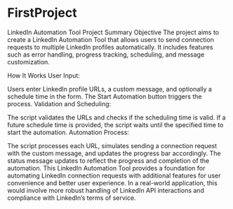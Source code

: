 # FirstProject 
LinkedIn Automation Tool Project Summary
Objective
The project aims to create a LinkedIn Automation Tool that allows users to send connection requests to multiple LinkedIn profiles automatically. It includes features such as error handling, progress tracking, scheduling, and message customization.

How It Works
User Input:

Users enter LinkedIn profile URLs, a custom message, and optionally a schedule time in the form.
The Start Automation button triggers the process.
Validation and Scheduling:

The script validates the URLs and checks if the scheduling time is valid.
If a future schedule time is provided, the script waits until the specified time to start the automation.
Automation Process:

The script processes each URL, simulates sending a connection request with the custom message, and updates the progress bar accordingly.
The status message updates to reflect the progress and completion of the automation.
This LinkedIn Automation Tool provides a foundation for automating LinkedIn connection requests with additional features for user convenience and better user experience. In a real-world application, this would involve more robust handling of LinkedIn API interactions and compliance with LinkedIn’s terms of service.
